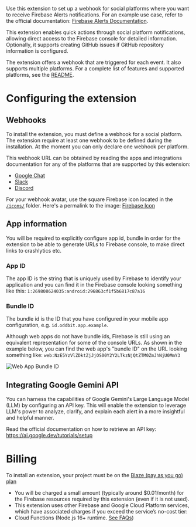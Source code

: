 Use this extension to set up a webhook for social platforms where you want to receive Firebase Alerts notifications. For an example use case, refer to the official documentation: [Firebase Alerts Documentation](https://firebase.google.com/docs/functions/beta/alert-events#trigger-function-on-alert-events).

This extension enables quick actions through social platform notifications, allowing direct access to the Firebase console for detailed information. Optionally, it supports creating GitHub issues if GitHub repository information is configured.

The extension offers a webhook that are triggered for each event. It also supports multiple platforms. For a complete list of features and supported platforms, see the [README](https://github.com/oddbit/firebase-alerts#readme).

# Configuring the extension

## Webhooks

To install the extension, you must define a webhook for a social platform.
The extension require at least one webhook to be defined during the installation.
At the moment you can only declare one webhook per platform.

This webhook URL can be obtained by reading the apps and integrations documentation
for any of the platforms that are supported by this extension:

- [Google Chat](https://developers.google.com/hangouts/chat/how-tos/webhooks)
- [Slack](https://slack.com/help/articles/115005265063-Incoming-webhooks-for-Slack)
- [Discord](https://support.discord.com/hc/en-us/articles/228383668-Intro-to-Webhooks)

For your webhook avatar, use the square Firebase icon located in the [`/icons/`](https://github.com/oddbit/firebase-alerts/raw/main/icons) folder. Here's a permalink to the image: [Firebase Icon](https://github.com/oddbit/firebase-alerts/raw/main/icons/firebase.png)

## App information

You will be required to explicitly configure app id, bundle in order for the extension
to be able to generate URLs to Firebase console, to make direct links to crashlytics etc.

### App ID

The app ID is the string that is uniquely used by Firebase to identify your application and
you can find it in the Firebase console looking something like this: `1:269808624035:android:296863cf1f5b6817c87a16`

### Bundle ID

The bundle id is the ID that you have configured in your mobile app configuration, e.g. `id.oddbit.app.example`.

Although web apps do not have bundle ids, Firebase is still using
an equivalent representation for some of the console URLs. As shown in the example below,
you can find the web app's "bundle ID" on the URL looking something
like: `web:NzE5YzVlZDktZjJjOS00Y2Y2LTkzNjQtZTM0ZmJhNjU0MmY3`

![Web App Bundle ID](https://github.com/oddbit/firebase-alerts/raw/main/doc/images/web-app-bundle-id.png)

## Integrating Google Gemini API

You can harness the capabilities of Google Gemini's Large Language Model (LLM) by configuring an API key. This will enable the extension to leverage LLM's power to analyze, clarify, and explain each alert in a more insightful and helpful manner.

Read the official documentation on how to retrieve an API key: https://ai.google.dev/tutorials/setup

# Billing

To install an extension, your project must be on the [Blaze (pay as you go) plan](https://firebase.google.com/pricing)

- You will be charged a small amount (typically around $0.01/month) for the Firebase resources required by this extension (even if it is not used).
- This extension uses other Firebase and Google Cloud Platform services, which have associated charges if you exceed the service’s no-cost tier:
- Cloud Functions (Node.js 16+ runtime. [See FAQs](https://firebase.google.com/support/faq#extensions-pricing))
